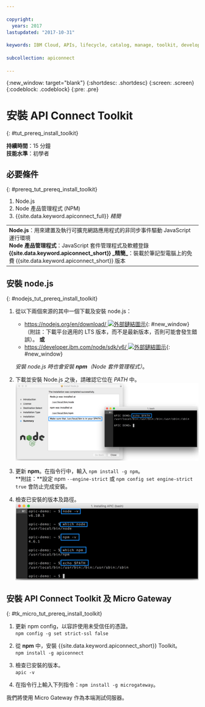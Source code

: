 ```yaml
---

copyright:
  years: 2017
lastupdated: "2017-10-31"

keywords: IBM Cloud, APIs, lifecycle, catalog, manage, toolkit, develop, dev portal, tutorials

subcollection: apiconnect

---
```


{:new_window: target="blank"}
{:shortdesc: .shortdesc}
{:screen: .screen}
{:codeblock: .codeblock}
{:pre: .pre}

# 安裝 API Connect Toolkit
{: #tut_prereq_install_toolkit}

**持續時間**：15 分鐘  
**技能水準**：初學者  

## 必要條件
{: #prereq_tut_prereq_install_toolkit}

1. Node.js
2. Node 產品管理程式 (NPM)
3. {{site.data.keyword.apiconnect_full}} _精簡_

<table>
  <tr><td><b>Node.js</b>：用來建置及執行可擴充網路應用程式的非同步事件驅動 JavaScript 運行環境
    <br>
    <b>Node 產品管理程式</b>：JavaScript 套件管理程式及軟體登錄<br>
    <b>{{site.data.keyword.apiconnect_short}} _精簡_</b>：裝載於筆記型電腦上的免費 {{site.data.keyword.apiconnect_short}} 版本</td></tr>
  </table>  


## 安裝 node.js
{: #nodejs_tut_prereq_install_toolkit}

1. 從以下兩個來源的其中一個下載及安裝 node.js：
   * [https://nodejs.org/en/download/ ![外部鏈結圖示](../icons/launch-glyph.svg "外部鏈結圖示")](https://nodejs.org/en/download/){: #new_window}（附註：下載平台適用的 LTS 版本，而不是最新版本，否則可能會發生錯誤）。
      **或**
   * [https://developer.ibm.com/node/sdk/v6/ ![外部鏈結圖示](../icons/launch-glyph.svg "外部鏈結圖示")](https://developer.ibm.com/node/sdk/v6/){: #new_window}  

    _安裝 node.js 時也會安裝 **npm**（Node 套件管理程式）_。

2.  下載並安裝 Node.js 之後，請確認它位在 _PATH_ 中。
    ![](images/verify-path.png)  

3. 更新 **npm**。在指令行中，輸入 `npm install -g npm`。  
   **附註：**設定 npm `--engine-strict` 或 `npm config set engine-strict true` 會防止完成安裝。


4. 檢查已安裝的版本及路徑。
   ![](images/screenshot_install_apic-1.png)  



## 安裝 API Connect Toolkit 及 Micro Gateway
{: #tk_micro_tut_prereq_install_toolkit}

1. 更新 npm config，以容許使用未受信任的憑證。  
   `npm config -g set strict-ssl false`  

2. 從 **npm** 中，安裝 {{site.data.keyword.apiconnect_short}} Toolkit。  
    `npm install -g apiconnect`

3. 檢查已安裝的版本。  
    `apic -v`

4. 在指令行上輸入下列指令：`npm install -g microgateway`。

我們將使用 Micro Gateway 作為本端測試伺服器。
